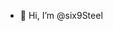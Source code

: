 - 👋 Hi, I’m @six9Steel

<!---
six9Steel/six9Steel is a ✨ special ✨ repository because its `README.md` (this file) appears on your GitHub profile.
You can click the Preview link to take a look at your changes.
--->
